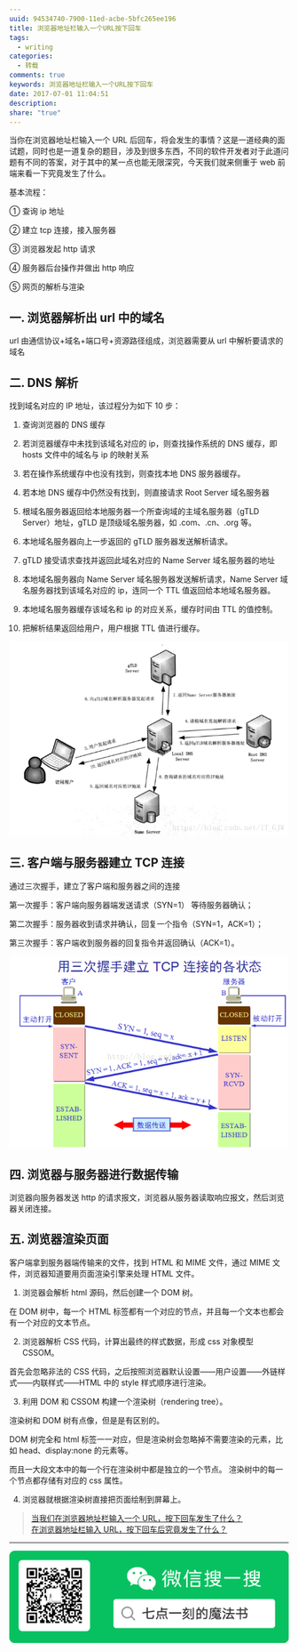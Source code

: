 ```yaml
---
uuid: 94534740-7900-11ed-acbe-5bfc265ee196
title: 浏览器地址栏输入一个URL按下回车
tags:
  - writing
categories:
  - 转载
comments: true
keywords: 浏览器地址栏输入一个URL按下回车
date: 2017-07-01 11:04:51
description: 
share: "true"
---
```


<!--more-->
<!-- 1. 发布前：删除草稿的 uuid -->
<!-- 2. 发布后：补充tag，category -->

当你在浏览器地址栏输入一个 URL 后回车，将会发生的事情？这是一道经典的面试题，同时也是一道复杂的题目，涉及到很多东西，不同的软件开发者对于此道问题有不同的答案，对于其中的某一点也能无限深究，今天我们就来侧重于 web 前端来看一下究竟发生了什么。

基本流程：

① 查询 ip 地址

② 建立 tcp 连接，接入服务器

③ 浏览器发起 http 请求

④ 服务器后台操作并做出 http 响应

⑤ 网页的解析与渲染

## 一. 浏览器解析出 url 中的域名

url 由通信协议+域名+端口号+资源路径组成，浏览器需要从 url 中解析要请求的域名

## 二. DNS 解析

找到域名对应的 IP 地址，该过程分为如下 10 步：

1. 查询浏览器的 DNS 缓存

2. 若浏览器缓存中未找到该域名对应的 ip，则查找操作系统的 DNS 缓存，即 hosts 文件中的域名与 ip 的映射关系

3. 若在操作系统缓存中也没有找到，则查找本地 DNS 服务器缓存。

4. 若本地 DNS 缓存中仍然没有找到，则直接请求 Root Server 域名服务器

5. 根域名服务器返回给本地服务器一个所查询域的主域名服务器（gTLD Server）地址，gTLD 是顶级域名服务器，如 .com、.cn、.org 等。

6. 本地域名服务器向上一步返回的 gTLD 服务器发送解析请求。

7. gTLD 接受请求查找并返回此域名对应的 Name Server 域名服务器的地址

8. 本地域名服务器向 Name Server 域名服务器发送解析请求，Name Server 域名服务器找到该域名对应的 ip，连同一个 TTL 值返回给本地域名服务器。
9. 本地域名服务器缓存该域名和 ip 的对应关系，缓存时间由 TTL 的值控制。
10. 把解析结果返回给用户，用户根据 TTL 值进行缓存。

![img](assets/images/2019110523330281.png)

## 三. 客户端与服务器建立 TCP 连接

通过三次握手，建立了客户端和服务器之间的连接

第一次握手：客户端向服务器端发送请求（SYN=1） 等待服务器确认；

第二次握手：服务器收到请求并确认，回复一个指令（SYN=1，ACK=1）；

第三次握手：客户端收到服务器的回复指令并返回确认（ACK=1）。

![20191105233408999.png](assets/images/20191105233408999.png)

## 四. 浏览器与服务器进行数据传输

浏览器向服务器发送 http 的请求报文，浏览器从服务器读取响应报文，然后浏览器关闭连接。

## 五. 浏览器渲染页面

客户端拿到服务器端传输来的文件，找到 HTML 和 MIME 文件，通过 MIME 文件，浏览器知道要用页面渲染引擎来处理 HTML 文件。

1. 浏览器会解析 html 源码，然后创建一个 DOM 树。

在 DOM 树中，每一个 HTML 标签都有一个对应的节点，并且每一个文本也都会有一个对应的文本节点。

2. 浏览器解析 CSS 代码，计算出最终的样式数据，形成 css 对象模型 CSSOM。

首先会忽略非法的 CSS 代码，之后按照浏览器默认设置——用户设置——外链样式——内联样式——HTML 中的 style 样式顺序进行渲染。

3. 利用 DOM 和 CSSOM 构建一个渲染树（rendering tree）。

渲染树和 DOM 树有点像，但是是有区别的。

DOM 树完全和 html 标签一一对应，但是渲染树会忽略掉不需要渲染的元素，比如 head、display:none 的元素等。

而且一大段文本中的每一个行在渲染树中都是独立的一个节点。
渲染树中的每一个节点都存储有对应的 css 属性。

4. 浏览器就根据渲染树直接把页面绘制到屏幕上。

> [当我们在浏览器地址栏输入一个 URL，按下回车发生了什么？](https://blog.csdn.net/IT_GJW/article/details/81204957)  
> [在浏览器地址栏输入 URL，按下回车后究竟发生了什么？](https://www.cnblogs.com/midiyu/p/7905554.html)

---

![20200131220947.png](assets/images/leunggeorge.github.io-image-9o2i34.png)
